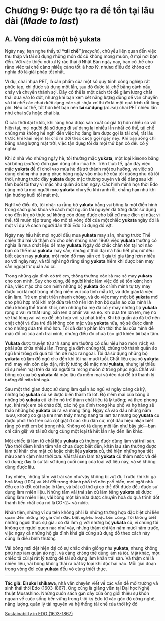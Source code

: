 # Chương 9: Được tạo ra để tồn tại lâu dài (*Made to last*)

## A. Vòng đời của một bộ yukata

Ngày nay, bạn nghe thấy từ **“tái chế”** (*recycle*), chủ yếu liên quan đến việc thu thập và tái sử dụng những món đồ cũ không mong muốn, ở mọi nơi bạn đến. Với việc thiếu nơi xử lý rác thải ở Nhật Bản ngày nay, bạn có thể cho rằng việc tái chế càng nhiều càng tốt là hợp lý, nhưng điều đó không có nghĩa đó là giải pháp tốt nhất.

Ví dụ, chai nhựa PET, là sản phẩm của một số quy trình công nghiệp rất phức tạp, chỉ được sử dụng một lần, sau đó được tái chế bằng cách nấu chảy và chuyển thành sợi. Đây có thể là một cách tốt để giảm lượng chất thải đưa vào lò đốt, nhưng khi bạn xem xét năng lượng dùng để vận chuyển và tái chế các chai dưới dạng các sợi nhựa xơ thì đó là một quá trình rất lãng phí. Nếu có thể, tốt hơn hết bạn nên **tái sử dụng** (*reuse*) chai PET nhiều lần như chai sữa hoặc chai bia.

Ở các thời đại trước, khi hàng hóa được sản xuất có giá trị hơn nhiều so với hiện tại, mọi người đã sử dụng đi sử dụng lại nhiều lần nhất có thể, tái chế chúng mà không hề nghĩ đến việc họ đang làm được gọi là tái chế, rất lâu trước khi khái niệm tái chế ra đời theo cách gọi ngày nay. Khi bạn sống chỉ bằng năng lượng mặt trời, việc tận dụng tối đa mọi thứ bạn có đều có ý nghĩa.

Khi ở nhà vào những ngày hè, tôi thường mặc **yukata**, một loại kimono bằng vải bông (*cotton*) đơn giản dùng cho mùa hè. Trên thực tế, gần đây việc mặc **yukata** để đi chơi vào mùa hè đã trở thành một xu hướng, và việc sử dụng chúng như trang phục hàng ngày vào mùa hè của tôi dường như đã lỗi thời, nhưng trước đây **yukata** được mặc thường xuyên và dễ dàng sau khi tắm buổi tối thay vì mặc như quần áo ban ngày. Các hình minh họa thời Edo cũng mô tả mọi người mặc **yukata** chủ yếu khi rảnh rỗi, chẳng hạn như khi tận hưởng buổi tối mát mẻ.

Nghĩ về điều đó, tôi nhận ra rằng bộ **yukata** bằng vải bông là một điển hình trong sách giáo khoa về cách một nguồn tài nguyên đã từng được sử dụng cho đến khi nó thực sự không còn dùng được cho bất cứ mục đích gì nữa; vì thế, tôi muốn tập trung vào mô tả vòng đời của một chiếc **yukata** ngày đó là một ví dụ về cách người dân thời Edo sử dụng đồ vật.

Ngày nay hầu hết mọi người đều mua **yukata** may sẵn, nhưng trước Thế chiến thứ hai và thậm chí cho đến những năm 1960, việc **yukata** thường có nghĩa là mua chất liệu để may **yukata**. Ngày đó chắc chắn tồn tại nơi nào bạn có thể mua **yukata** may sẵn; nhưng ở thời đại mà hầu hết phụ nữ đều biết cách may **yukata**, một món đồ may sẵn có ít giá trị gia tăng hơn nhiều so với ngày nay, và tôi nghi ngờ rằng rằng **yukata** hiếm khi được bán may sẵn ngoại trừ quần áo cũ.

Trong những gia đình có trẻ em, thông thường các bà mẹ sẽ may **yukata** cho con mình. Suy cho cùng, để người khác làm việc đó sẽ tốn kém; hơn nữa, việc mặc cho con mình những bộ **yukata** do chính mình tự tay may được coi là một trong những niềm vui của tình mẫu tử, và đơn giản là việc cần làm. Trẻ em phát triển nhanh chóng, và do việc may một bộ **yukata** mới cho phù hợp mỗi khi một đứa trẻ trở nên lớn hơn bộ quần áo của mình là điều không thể tránh khỏi, nên những bà mẹ đã cố ý may những bộ **yukata** rộng ở vai và thắt lưng, xắn lên ở phần vai và eo. Khi đứa trẻ lớn lên, mẹ nó sẽ thả lỏng vai và eo để phù hợp với sự phát triển. Khi bộ quần áo đã trở nên chật chội và đứa trẻ đã không còn mặc vừa **yukata** nữa, nó sẽ được dành cho những đứa trẻ nhỏ hơn. Tôi đã dành phần lớn thời thơ ấu của mình để mặc đồ cũ của anh trai mình, nhưng điều đó chưa bao giờ khiến tôi bận tâm.

**Yukata** được truyền từ anh sang em thường có dấu hiệu hao mòn, rách và phải sửa chữa nhiều lần. Trong gia đình chúng tôi, chúng trở thành quần áo ngủ khi trông đã quá tồi tàn để mặc ra ngoài. Tôi đã sử dụng những bộ **yukata** cũ làm đồ ngủ cho đến khi tôi hai mươi tuổi. Chất liệu của bộ **yukata** mới may vẫn còn dày dặn, rất lý tưởng để mặc như **yukata**, nhưng lại thiếu đi sự mềm mại trên da mà người ta mong muốn ở trang phục ngủ. Chất vải bông cũ của bộ **yukata** đã mặc lâu đủ mềm mại và dẻo dai để trở thành lý tưởng để mặc khi ngủ.

Sau một thời gian được sử dụng làm quần áo ngủ và ngày càng cũ kỹ, những bộ **yukata** cũ sẽ được biến thành tã lót. Độ mềm mại của bông ở những bộ **yukata** cũ khiến nó trở thành chất liệu tã lý tưởng; và theo phong tục, khi một em bé chào đời, các hộ gia đình trong khu phố và họ hàng sẽ tháo những bộ **yukata** cũ ra và mang tặng. Ngay cả vào đầu những năm 1960, không có gì lạ khi nhìn thấy những hàng tã làm từ những bộ **yukata** cũ được phơi khô trên các cột giặt ở các khu dân cư, một dấu hiệu nhận biết rằng có một em bé trong nhà. Không có tã dùng một lần như bây giờ&mdash;bạn chỉ cần giặt và tái sử dụng cùng một loại tã hết lần này đến lần khác.

Một chiếc tã làm từ chất liệu **yukata** cũ thường được dùng làm vải trải sàn. Vào thời điểm khăn tắm vẫn chưa được biết đến, khăn lau sàn thường được làm từ khăn che mặt cũ hoặc chất liệu **yukata** cũ, thể hiện những họa tiết màu xanh đậm như thời xưa. Vải trải sàn làm từ **yukata** cũ thấm nước và dễ sử dụng; đây là sự tái sử dụng cuối cùng của loại vật liệu này, và sẽ không dùng được lâu.

Tuy nhiên, những tấm vải trải sàn như vậy không bị vứt đi. Trước khi khí ga hoá lỏng (LPG) và khí đốt trong thành phố trở nên phổ biến, mọi ngôi nhà đều có lò đốt củi hoặc lò tắm, và bất cứ thứ gì có thể đốt được đều được sử dụng làm nhiên liệu. Những tấm vải trải sàn cũ làm bằng **yukata** sẽ được dùng làm nhiên liệu, vải bông một lần nữa được chuyển hoá do quá trình đốt thành tiền chất của nó là CO~2~ và nước.

Nhân tiện, những ví dụ trên không phải là những trường hợp đặc biệt chỉ liên quan đến những hộ gia đình đặc biệt nghèo hoặc bần cùng. Tôi không biết những người thực sự giàu có đã làm gì với những bộ **yukata** cũ, vì chúng tôi không có người quen nào như vậy, nhưng thậm chí tận năm mươi năm trước, việc ngay cả những hộ gia đình khá giả cũng sử dụng đồ theo cách này cũng là điều bình thường.

Vải bông mới dệt hiện đại có sự chắc chắn giống như **yukata**, nhưng không phù hợp làm quần áo ngủ, và càng không thể dùng làm tã lót. Mặt khác, một chiếc tã cũ lại rất lý tưởng để tái sử dụng làm khăn trải sàn. Và thậm chí là nhiên liệu, vải bông không thải ra bất kỳ loại khí độc hại nào. Mỗi giai đoạn trong vòng đời của **yukata** đều vô cùng thiết thực.

<hr/>

**Tác giả: Eisuke Ishikawa**, nhà văn chuyên viết về các vấn đề môi trường và sinh thái thời Edo (1603-1867). Ông cũng là giảng viên tại Đại học Nghệ thuật Musashino. Những cuốn sách gần đây của ông giới thiệu sự khôn ngoan về cuộc sống bền vững trong thời kỳ Edo từ các góc độ công nghệ, năng lượng, quản lý tài nguyên và hệ thống tái chế của thời kỳ đó.

[Sustainability in EDO (1603-1867)](https://www.japanfs.org/en/edo/index.html)
